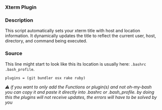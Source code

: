 ### Xterm Plugin

### Description

This script automatically sets your xterm title with host and location information. It dynamically updates the title to reflect the current user, host, directory, and command being executed.


### Source

 This line might start to look like this its location is usually here: `.bashrc` `.bash_profile`.
```shell
plugins = (git bundler osx rake ruby)
```
_⚠️ if you want to only add the  Functions or plugin(s)  and not oh-my-bash you can copy it and paste it directly into .bashrc or .bash_profile. by doing this the plugins will not receive updates, the errors will have to be solved by you_
